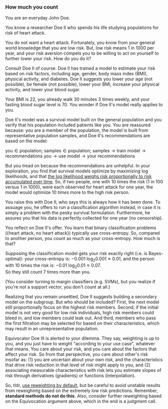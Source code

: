 ### How much you count
You are an everyday John Doe.

You know a researcher Doe II who spends his life studying populations for risk of heart attack.

You do not want a heart attack.  Fortunately, you know from your general world knowledge that you are low risk.
But, low risk means 1 in 1000 per year, and your risk aversion compels you to be willing to act on yourself to further lower your risk.  How do you do it?

Consult Doe II of course.  Doe II has trained a model to estimate your risk based on risk factors, including age, gender, body mass index (BMI), physical activity, and diabetes.  Doe II suggests you lower your age (not possible), be female (not possible), lower your BMI, increase your physical activity, and lower your blood sugar.

Your BMI is 22, you already walk 30 minutes 3 times weekly, and your fasting blood sugar level is 70.  You wonder if Doe II's model really applies to you. 

Doe II's model was a survival model built on the general population and you verify that his population included patients like you.  You are reassured because: you are a member of the population, the model is built from representative population samples, and Doe II's recommendations are based on the model:

$\text{you} \in \text{population}$; $\text{samples} \in \text{population};$ 
$\text{samples} \rightarrow \text{train model} \rightarrow \text{recommendations}$
$\text{you} \rightarrow \text{use model} \rightarrow \text{your recommendations}$

But you tread on because the recommendations are unhelpful.
In your exploration, you find that survival models optimize by maximizing log likelihoods, and that [the log likelihood weighs risk proportionally to risk accumulated over time](https://arxiv.org/abs/1911.05109).  So, if two people, one with 10 times the risk (1 in 100 versus 1 in 1000), were each observed for heart attack for one year, the model would optimize 10 *times* more to the high risk person.

You raise this with Doe II, who says this is always how it has been done.  To assuage you, he offers to run a classification algorithm instead, in case it is simply a problem with the pesky survival formulation.  Furthermore, he assures you that his data is perfectly collected for one year (no censorship).

You reflect on Doe II's offer.  You learn that binary classification problems ({heart attack, no heart attack}) typically use cross-entropy. So, compared to another person, you count as much as your cross-entropy.  How much is that?  

Supposing the classification model gets your risk exactly right (i.e. is Bayes-optimal): your cross-entropy is:
 $-0.001\ \text{log}_{2}0.001\approx 0.01$, 
 and the person with 10 times the risk is:
 $-0.01\ \text{log}_{2}0.01\approx 0.07$.  
 So they still count 7 times more than you.
 
(You consider turning to margin classifiers (e.g. SVMs), but you realize if you're not a support vector, you don't count at all.)

Realizing that you remain unsettled, Doe II suggests building a secondary model on the subgroup.  But who should be included?  First, the next model still proportionally focus on the highest risk members.  Second, if the initial model is not very good for low risk individuals, high risk members could bleed in, and low members could leak out.  And third, members who pass the first filtration may be selected for based on their characteristics, which may result in an unrepresentative population.

Equivocator Doe III is alerted to your dilemma.  They say, weighting is up to you, and you just have to weight "according to your use case", whatever that means.  You care about your risk, and you care about the factors that affect your risk.  So from that perspective, you care about other's risk insofar as: (1) you are uncertain about your own risk, and the characteristics that drive risk reduction in that level of risk might apply to you, and (2) associating measurable characteristics with risk lets you estimate slopes of risk through derivatives (gradients) or functions (interpolation).

So, tldr, [use reweighting by default](https://arxiv.org/abs/1911.05109), but be careful to avoid unstable results from reweighintg based on the extremely low risk predictions.  Remember, **standard methods do not do this.**  Also, consider further reweighting based on the Equivocation argument above, which in the end is a judgment call.
<!--stackedit_data:
eyJoaXN0b3J5IjpbLTIxMTY0ODAxNTYsLTE2NDEyOTE3NTYsLT
IxNDU0NDUxNTQsOTQzMTEyMzQ5LC0xMjQ3OTM1NzE4LC0xODQy
ODIyNDk2LC0yMDA0MTEyMTQ4LC05NDAzNjM4OTIsLTEyMDQ2Nj
I2MzEsLTEyMDA2NDI0Miw0MDE5NjI5OTEsODM5MzAzMzc3XX0=

-->